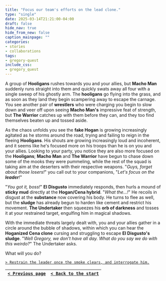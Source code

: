 ```yaml
---
title: "Focus our team's efforts on the lead clone."
type: "single"
date: 2025-03-14T21:21:00-04:00
draft: false
hide_nav: true
hide_from_new: false
caption_mainpage: ""
categories:
- stories
- collaborations
tags:
- gregory-quest
include_css:
- gregory_quest
---
```


A group of **Hooligans** rushes towards you and your allies, but **Macho Man** suddenly runs straight into them and quickly swats away all four with a single sweep of his ghostly arm. The **hooligans** go flying into the grass, and as soon as they land they begin scampering away to escape the carnage. You see another pair of **wrestlers** who were charging you begin to slow down and veer off upon seeing **Macho Man's** impressive feat of strength, but **The Warrior** catches up with them before they can, and they too find themselves beaten up and tossed aside.

As the chaos unfolds you see the **fake Hogan** is growing increasingly agitated as he storms around the road, trying and failing to reign in the fleeing **Hooligans**. His shouts are growing increasingly loud and incoherent, and it seems like he's focused more on his troops than he is on you and your allies. Looking to your party, you notice they are also more focused on the **Hooligans**; **Macho Man** and **The Warrior** have begun to chase down some of the mooks they were pummeling, while the rest of the squad is taking aim at the deserters with their respective weapons. "*Guys, forget about those losers!*" you call out to your companions, "*Let's focus on the **leader**!*"

"*You got it, boss!*" **El Disgusto** immediately responds, then hurls a mound of **sticky mud** directly at the **Hogan/Cena hybrid**. "*What the...!*" He recoils in disgust at the **substance** now covering his body. He turns to flee as well, but the **sludge** has already begun to harden like cement and restrict his movement. **The Undertaker** then squeezes his **orb of darkness** and tosses it at your restrained target, engulfing him in magical shadows.

With the immediate threats largely dealt with, you and your allies gather in a circle around the bubble of shadows, within which you can hear the **Hoganized Cena clone** cursing and struggling to escape **El Disgusto's sludge**. "*Well Gregory, we don't have all day. What do you say we do with this weirdo?*" The Undertaker asks.

What will you do?

[``> Restrain the leader once the smoke clears, and interrogate him.``](../161)

|[``< Previous page``](../159)|[``< Back to the start``](../)|
|---|---|